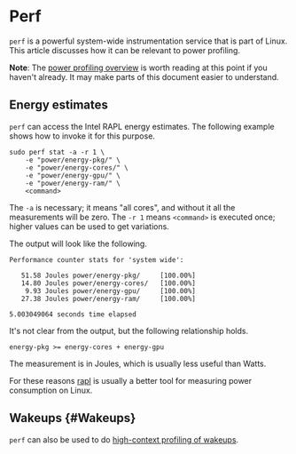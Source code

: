 # Perf

`perf` is a powerful system-wide instrumentation service that is part of
Linux. This article discusses how it can be relevant to power profiling.

**Note**: The [power profiling
overview](power_profiling_overview.md) is
worth reading at this point if you haven't already. It may make parts
of this document easier to understand.

## Energy estimates

`perf` can access the Intel RAPL energy estimates. The following example
shows how to invoke it for this purpose.

```
sudo perf stat -a -r 1 \
    -e "power/energy-pkg/" \
    -e "power/energy-cores/" \
    -e "power/energy-gpu/" \
    -e "power/energy-ram/" \
    <command>
```

The `-a` is necessary; it means \"all cores\", and without it all the
measurements will be zero. The `-r 1` means `<command>` is executed
once; higher values can be used to get variations.

The output will look like the following.

```
Performance counter stats for 'system wide':

   51.58 Joules power/energy-pkg/     [100.00%]
   14.80 Joules power/energy-cores/   [100.00%]
    9.93 Joules power/energy-gpu/     [100.00%]
   27.38 Joules power/energy-ram/     [100.00%]

5.003049064 seconds time elapsed
```

It's not clear from the output, but the following relationship holds.

``` 
energy-pkg >= energy-cores + energy-gpu
```

The measurement is in Joules, which is usually less useful than Watts.

For these reasons
[rapl](tools_power_rapl.md) is usually a
better tool for measuring power consumption on Linux.

## Wakeups {#Wakeups}

`perf` can also be used to do [high-context profiling of
wakeups](http://robertovitillo.com/2014/02/04/idle-wakeups-are-evil/).
